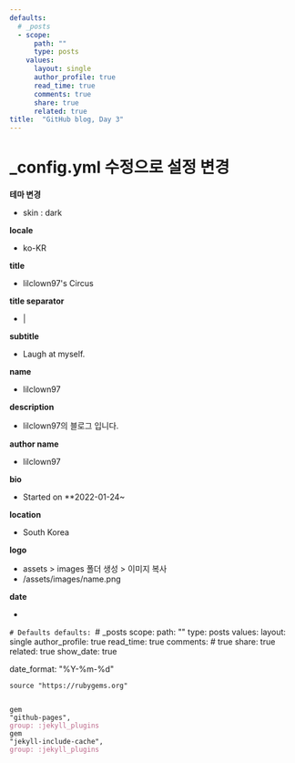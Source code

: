 ```yaml
---
defaults:
  # _posts
  - scope:
      path: ""
      type: posts
    values:
      layout: single
      author_profile: true
      read_time: true
      comments: true
      share: true
      related: true
title:  "GitHub blog, Day 3"
---
```




# _config.yml 수정으로 설정 변경



**테마 변경**

- skin : dark



**locale**

- ko-KR



**title**

- lilclown97's Circus



**title separator**

- |



**subtitle**

- Laugh at myself.



**name**

- lilclown97



**description**

- lilclown97의 블로그 입니다.



**author name**

- lilclown97



**bio**

- Started on **2022-01-24~



**location**

- South Korea



**logo**

- assets > images 폴더 생성 > 이미지 복사
- /assets/images/name.png



**date**

- 
`# Defaults
defaults:
`# _posts
scope:
path: ""
type: posts
values:
layout: single
author_profile: true
read_time: true
comments: # true
share: true
related: true
show_date: true


date_format: "%Y-%m-%d"



 <div class="language-ruby highlighter-rouge"><div class="highlight"><pre class="highlight"><code><span class="n">source</span> <span class="s2">"https://rubygems.org"</span>

<span class="n">gem</span> <span class="s2">"github-pages"</span><span class="p">,</span> <span class="ss">group: :jekyll_plugins</span>
<span class="n">gem</span> <span class="s2">"jekyll-include-cache"</span><span class="p">,</span> <span class="ss">group: :jekyll_plugins</span>
</code></pre></div>    </div>
